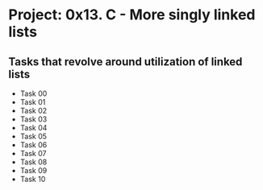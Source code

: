 # Project: 0x13. C - More singly linked lists

## Tasks that revolve around utilization of linked lists

* Task 00
* Task 01
* Task 02
* Task 03
* Task 04
* Task 05
* Task 06
* Task 07
* Task 08
* Task 09
* Task 10
